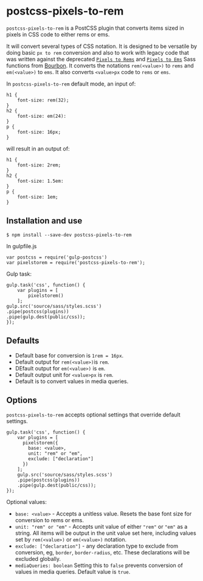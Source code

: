 # postcss-pixels-to-rem

`postcss-pixels-to-rem` is a PostCSS plugin that converts items sized in pixels in CSS code to either rems or ems.

It will convert several types of CSS notation. It is designed to be versatile by doing basic `px to rem` conversion and also to work with legacy code that was written against the deprecated [`Pixels to Rems`][3] and [`Pixels to Ems`][2] Sass functions from [Bourbon][1]. It converts the notations `rem(<value>)` to `rems` and `em(<value>)` to `ems`. It also converts `<value>px` code to `rems` or `ems`.

In `postcss-pixels-to-rem` default mode, an input of:

    h1 {
        font-size: rem(32);
    }
    h2 {
        font-size: em(24):
    }
    p {
        font-size: 16px;
    }

will result in an output of:   

    h1 {
        font-size: 2rem;
    }
    h2 {
        font-size: 1.5em:
    }
    p {
        font-size: 1em;
    }


## Installation and use

``$ npm install --save-dev postcss-pixels-to-rem``

In gulpfile.js

    var	postcss = require('gulp-postcss')
    var pixelstorem = require('postcss-pixels-to-rem');

Gulp task:

    gulp.task('css', function() {
        var plugins = [
            pixelstorem()
        ];      
    gulp.src('source/sass/styles.scss')
    .pipe(postcss(plugins))
    .pipe(gulp.dest(public/css));
    });


## Defaults

* Default base for conversion is `1rem = 16px`.
* Default output for `rem(<value>)`is `rem`.
* DEfault output for `em(<value>)` is `em`.
* Default output unit for `<value>px` is `rem`.
* Default is to convert values in media queries.

## Options

`postcss-pixels-to-rem` accepts optional settings that override default settings.

    gulp.task('css', function() {
        var plugins = [
          pixelstorem({
            base: <value>,
            unit: "rem" or "em",
            exclude: ["declaration"]
          })
        ];
        gulp.src('source/sass/styles.scss')
        .pipe(postcss(plugins))
        .pipe(gulp.dest(public/css));
    });

Optional values:
* `base: <value>` - Accepts a unitless value. Resets the base font size for conversion to rems or ems.
* `unit: "rem" or "em"` - Accepts unit value of either `"rem"` or `"em"` as a string. All items will be output in the unit value set here, including values set by `rem(<value>)` or `em(<value>)` notation.
* `exclude: ["declaration"]` - any declaration type to exclude from conversion, eg, `border`, `border-radius`, etc. These declarations will be excluded globally.
* `mediaQueries: boolean` Setting this to `false` prevents conversion of values in media queries. Default value is `true`.


[1]: http://bourbon.io/
[2]: http://bourbon.io/docs/#px-to-em
[3]: http://bourbon.io/docs/#px-to-rem
